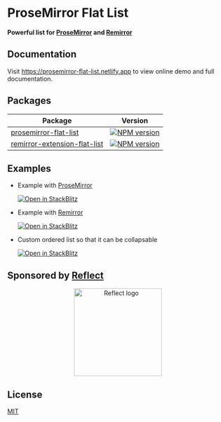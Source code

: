 # ProseMirror Flat List

**Powerful list for [ProseMirror] and [Remirror]**

## Documentation

Visit https://prosemirror-flat-list.netlify.app to view online demo and full documentation.

## Packages

| Package                        | Version                                                                                                                                                                |
| ------------------------------ | ---------------------------------------------------------------------------------------------------------------------------------------------------------------------- |
| [prosemirror-flat-list]        | [![NPM version](https://img.shields.io/npm/v/prosemirror-flat-list?color=a1b858&style=flat-square)](https://www.npmjs.com/package/prosemirror-flat-list)               |
| [remirror-extension-flat-list] | [![NPM version](https://img.shields.io/npm/v/remirror-extension-flat-list?color=a1b858&style=flat-square)](https://www.npmjs.com/package/remirror-extension-flat-list) |

## Examples

- Example with [ProseMirror]

  [![Open in StackBlitz](https://developer.stackblitz.com/img/open_in_stackblitz.svg)](https://stackblitz.com/github/ocavue/prosemirror-flat-list/tree/master/examples/with-prosemirror)

- Example with [Remirror]

  [![Open in StackBlitz](https://developer.stackblitz.com/img/open_in_stackblitz.svg)](https://stackblitz.com/github/ocavue/prosemirror-flat-list/tree/master/examples/with-remirror)

- Custom ordered list so that it can be collapsable

  [![Open in StackBlitz](https://developer.stackblitz.com/img/open_in_stackblitz.svg)](https://stackblitz.com/github/ocavue/prosemirror-flat-list/tree/master/examples/with-collapsable-ordered-list)

## Sponsored by [Reflect](https://reflect.app/)

<p align="center">
  <a href="https://reflect.app/" rel="nofollow">
    <img src="https://user-images.githubusercontent.com/2003804/170265087-fb7bf84e-0413-49d5-8a30-15b71bc9055b.png" height="200px" width="200px" style="max-width: 100%;" alt="Reflect logo"><br>
  </a>
</p>

## License

[MIT]

[ProseMirror]: https://prosemirror.net/
[Remirror]: https://remirror.io
[prosemirror-schema-list]: https://github.com/ProseMirror/prosemirror-schema-list
[@remirror/extension-list]: https://www.npmjs.com/package/@remirror/extension-list
[Remirror]: https://github.com/remirror/remirror
[prosemirror-flat-list]: https://github.com/ocavue/prosemirror-flat-list/tree/master/packages/core
[remirror-extension-flat-list]: https://github.com/ocavue/prosemirror-flat-list/tree/master/packages/remirror-extension
[MIT]: https://github.com/ocavue/prosemirror-flat-list/blob/master/LICENSE
